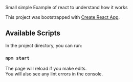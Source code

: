 Small simple Example of react to understand how it works

This project was bootstrapped with [Create React App](https://github.com/facebook/create-react-app).

## Available Scripts

In the project directory, you can run:

### `npm start`

The page will reload if you make edits.<br />
You will also see any lint errors in the console.
